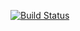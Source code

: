[![Build Status](https://travis-ci.com/mcvald/GitHubApi567-hw4a.svg?branch=main)](https://travis-ci.com/ncvald/GitHubApi567-hw4a)
